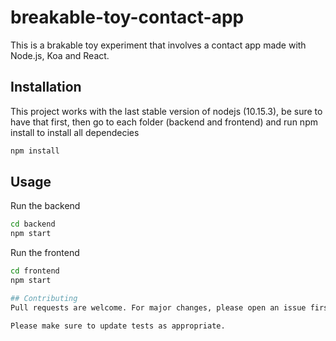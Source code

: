 # breakable-toy-contact-app

This is a brakable toy experiment that involves a contact app made with Node.js, Koa and React.

## Installation

This project works with the last stable version of nodejs (10.15.3), be sure to have that first,
then go to each folder (backend and frontend) and run npm install to install all dependecies

```bash
npm install
```

## Usage

Run the backend

```bash
cd backend
npm start
```
Run the frontend

```bash
cd frontend
npm start

## Contributing
Pull requests are welcome. For major changes, please open an issue first to discuss what you would like to change.

Please make sure to update tests as appropriate.